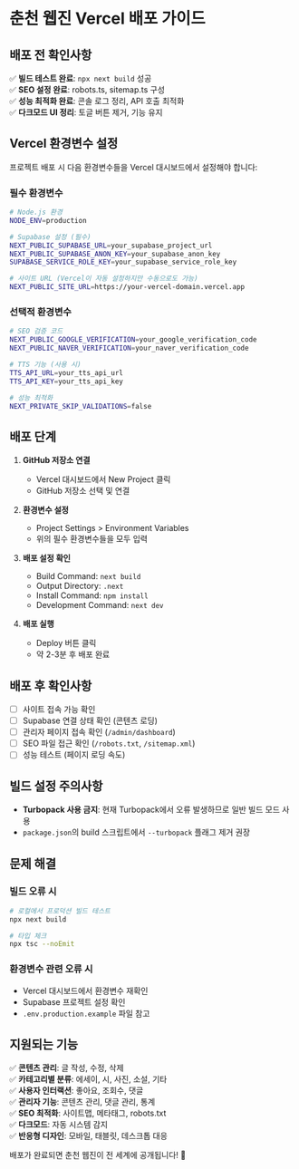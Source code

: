# 춘천 웹진 Vercel 배포 가이드

## 배포 전 확인사항

✅ **빌드 테스트 완료**: `npx next build` 성공  
✅ **SEO 설정 완료**: robots.ts, sitemap.ts 구성  
✅ **성능 최적화 완료**: 콘솔 로그 정리, API 호출 최적화  
✅ **다크모드 UI 정리**: 토글 버튼 제거, 기능 유지  

## Vercel 환경변수 설정

프로젝트 배포 시 다음 환경변수들을 Vercel 대시보드에서 설정해야 합니다:

### 필수 환경변수

```bash
# Node.js 환경
NODE_ENV=production

# Supabase 설정 (필수)
NEXT_PUBLIC_SUPABASE_URL=your_supabase_project_url
NEXT_PUBLIC_SUPABASE_ANON_KEY=your_supabase_anon_key
SUPABASE_SERVICE_ROLE_KEY=your_supabase_service_role_key

# 사이트 URL (Vercel이 자동 설정하지만 수동으로도 가능)
NEXT_PUBLIC_SITE_URL=https://your-vercel-domain.vercel.app
```

### 선택적 환경변수

```bash
# SEO 검증 코드
NEXT_PUBLIC_GOOGLE_VERIFICATION=your_google_verification_code
NEXT_PUBLIC_NAVER_VERIFICATION=your_naver_verification_code

# TTS 기능 (사용 시)
TTS_API_URL=your_tts_api_url
TTS_API_KEY=your_tts_api_key

# 성능 최적화
NEXT_PRIVATE_SKIP_VALIDATIONS=false
```

## 배포 단계

1. **GitHub 저장소 연결**
   - Vercel 대시보드에서 New Project 클릭
   - GitHub 저장소 선택 및 연결

2. **환경변수 설정**
   - Project Settings > Environment Variables
   - 위의 필수 환경변수들을 모두 입력

3. **배포 설정 확인**
   - Build Command: `next build`
   - Output Directory: `.next`
   - Install Command: `npm install`
   - Development Command: `next dev`

4. **배포 실행**
   - Deploy 버튼 클릭
   - 약 2-3분 후 배포 완료

## 배포 후 확인사항

- [ ] 사이트 접속 가능 확인
- [ ] Supabase 연결 상태 확인 (콘텐츠 로딩)
- [ ] 관리자 페이지 접속 확인 (`/admin/dashboard`)
- [ ] SEO 파일 접근 확인 (`/robots.txt`, `/sitemap.xml`)
- [ ] 성능 테스트 (페이지 로딩 속도)

## 빌드 설정 주의사항

- **Turbopack 사용 금지**: 현재 Turbopack에서 오류 발생하므로 일반 빌드 모드 사용
- `package.json`의 build 스크립트에서 `--turbopack` 플래그 제거 권장

## 문제 해결

### 빌드 오류 시
```bash
# 로컬에서 프로덕션 빌드 테스트
npx next build

# 타입 체크
npx tsc --noEmit
```

### 환경변수 관련 오류 시
- Vercel 대시보드에서 환경변수 재확인
- Supabase 프로젝트 설정 확인
- `.env.production.example` 파일 참고

## 지원되는 기능

✅ **콘텐츠 관리**: 글 작성, 수정, 삭제  
✅ **카테고리별 분류**: 에세이, 시, 사진, 소설, 기타  
✅ **사용자 인터랙션**: 좋아요, 조회수, 댓글  
✅ **관리자 기능**: 콘텐츠 관리, 댓글 관리, 통계  
✅ **SEO 최적화**: 사이트맵, 메타태그, robots.txt  
✅ **다크모드**: 자동 시스템 감지  
✅ **반응형 디자인**: 모바일, 태블릿, 데스크톱 대응  

배포가 완료되면 춘천 웹진이 전 세계에 공개됩니다! 🎉
